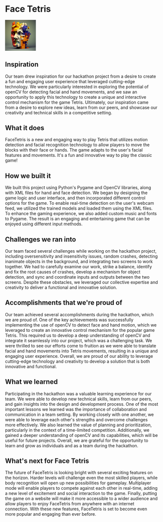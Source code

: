 # Face Tetris

<img src="./images/tetraface_logo.jpg" alt="Face Tetris logo" width="20%">

## Inspiration
Our team drew inspiration for our hackathon project from a desire to create a fun and engaging user experience that leveraged cutting-edge technology. We were particularly interested in exploring the potential of openCV for detecting facial and hand movements, and we saw an opportunity to apply this technology to create a unique and interactive control mechanism for the game Tetris. Ultimately, our inspiration came from a desire to explore new ideas, learn from our peers, and showcase our creativity and technical skills in a competitive setting.
## What it does
FaceTetris is a new and engaging way to play Tetris that utilizes motion detection and facial recognition technology to allow players to move the blocks with their face or hands. The game adapts to the user's facial features and movements. It's a fun and innovative way to play the classic game!
## How we built it
We built this project using Python's Pygame and OpenCV libraries, along with XML files for hand and face detection. We began by designing the game logic and user interface, and then incorporated different control options for the game. To enable real-time detection on the user's webcam feed, we utilized the trained models and loaded them using the XML files. To enhance the gaming experience, we also added custom music and fonts to Pygame. The result is an engaging and entertaining game that can be enjoyed using different input methods.

## Challenges we ran into
Our team faced several challenges while working on the hackathon project, including oversensitivity and insensitivity issues, random crashes, detecting inanimate objects in the background, and integrating two screens to work together. We had to carefully examine our work, strike a balance, identify and fix the root causes of crashes, develop a mechanism for object detection, and sync and coordinate inputs and outputs between the two screens. Despite these obstacles, we leveraged our collective expertise and creativity to deliver a functional and innovative solution.

## Accomplishments that we're proud of
Our team achieved several accomplishments during the hackathon, which we are proud of. One of the key achievements was successfully implementing the use of openCV to detect face and hand motion, which we leveraged to create an innovative control mechanism for the popular game Tetris. This required us to develop a deep understanding of openCV and integrate it seamlessly into our project, which was a challenging task. We were thrilled to see our efforts come to fruition as we were able to translate facial and hand movements into Tetris movements, resulting in a unique and engaging user experience. Overall, we are proud of our ability to leverage cutting-edge technology and creativity to develop a solution that is both innovative and functional.
## What we learned
Participating in the hackathon was a valuable learning experience for our team. We were able to develop new technical skills, learn from our peers, and gain insights into the design and development process. One of the most important lessons we learned was the importance of collaboration and communication in a team setting. By working closely with one another, we were able to leverage each other's strengths and overcome challenges more effectively. We also learned the value of planning and prioritization, particularly in the context of a time-limited competition. Additionally, we gained a deeper understanding of openCV and its capabilities, which will be useful for future projects. Overall, we are grateful for the opportunity to learn and grow as individuals and as a team during the hackathon.

## What's next for Face Tetris
The future of FaceTetris is looking bright with several exciting features on the horizon. Harder levels will challenge even the most skilled players, while body recognition will open up new possibilities for gameplay. Multiplayer mode will enable players to compete against each other in real-time, adding a new level of excitement and social interaction to the game. Finally, putting the game on a website will make it more accessible to a wider audience and allow players to enjoy FaceTetris from anywhere with an internet connection. With these new features, FaceTetris is set to become even more popular and engaging than ever before. 